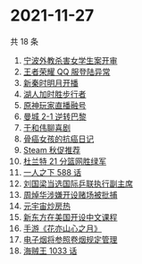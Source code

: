 # 2021-11-27

共 18 条

<!-- BEGIN -->
<!-- 最后更新时间 Sat Nov 27 2021 04:14:25 GMT+0800 (China Standard Time) -->

1. [宁波外教杀害女学生案开审](https://www.zhihu.com/search?q=宁波外教)
1. [王者荣耀 QQ 服登陆异常](https://www.zhihu.com/search?q=王者荣耀)
1. [新秦时明月开播](https://www.zhihu.com/search?q=新秦时明月)
1. [湖人加时胜步行者](https://www.zhihu.com/search?q=湖人)
1. [原神玩家直播融号](https://www.zhihu.com/search?q=原神)
1. [曼城 2-1 逆转巴黎](https://www.zhihu.com/search?q=曼城)
1. [于和伟聊喜剧](https://www.zhihu.com/search?q=一年一度喜剧大赛)
1. [骨癌女孩的抗癌日记](https://www.zhihu.com/search?q=骨癌女孩)
1. [Steam 秋促推荐](https://www.zhihu.com/search?q=steam)
1. [杜兰特 21 分篮网胜绿军](https://www.zhihu.com/search?q=篮网)
1. [一人之下 588 话](https://www.zhihu.com/search?q=一人之下)
1. [刘国梁当选国际乒联执行副主席](https://www.zhihu.com/search?q=刘国梁)
1. [周焯华涉嫌开设赌场被批捕](https://www.zhihu.com/search?q=周焯华)
1. [元宇宙炒房热](https://www.zhihu.com/search?q=元宇宙)
1. [新东方在美国开设中文课程](https://www.zhihu.com/search?q=新东方)
1. [手游《花亦山心之月》](https://www.zhihu.com/search?q=花亦山心之月)
1. [电子烟将参照卷烟规定管理](https://www.zhihu.com/search?q=电子烟)
1. [海贼王 1033 话](https://www.zhihu.com/search?q=海贼王)

<!-- END -->
